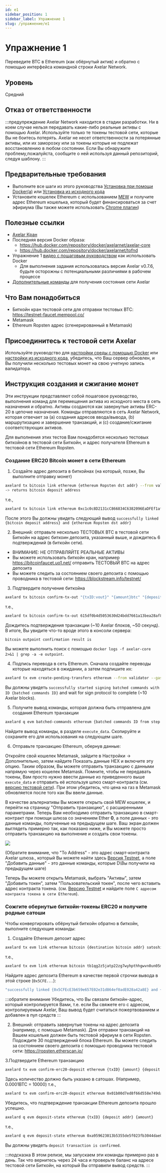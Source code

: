 ```yaml
---
id: e1
sidebar_position: 1
sidebar_label: Упражнение 1
slug: /упражнение/e1
---
```

# Упражнение 1
Переведите BTC в Ethereum (как обёрнутый актив) и обратно с помощью интерфейса командной строки Axelar Network.

## Уровень
Средний

## Отказ от ответственности
:::предупреждение
Axelar Network находится в стадии разработки. Ни в коем случае нельзя передавать какие-либо реальные активы с помощью Axelar. Используйте только те токены тестовой сети, которые Вы не боитесь потерять. Axelar не несет ответственности за потерянные активы, или их заморозку или за токены которые не подлежат восстановлению в любом состоянии. Если Вы обнаружите проблему,пожалуйста, сообщите о ней используя данный репозиторий, следуя шаблону.
:::

## Предварительные требования
- Выполните все шаги из этого руководства [Установка при помощи Docker(a)](/setup-docker) или [Установка из исходного кода](/setup-binaries)
- Установите кошелек Ethereum с использованием [MEW](https://www.myetherwallet.com/) и получите адрес Ethereum кошелька, который будет финансироваться за счет эфириума (Вы также можете использовать [Chrome плагин](https://chrome.google.com/webstore/detail/mew-cx/nlbmnnijcnlegkjjpcfjclmcfggfefdm?hl=en))

## Полезные ссылки
- [Axelar Кран](http://faucet.testnet.axelar.dev/)
- Последняя версия Docker образа:
  + https://hub.docker.com/repository/docker/axelarnet/axelar-core
  + https://hub.docker.com/repository/docker/axelarnet/tofnd
- Упражнение 1 [видео с пошаговым руководством](https://youtu.be/QC7Gx-ydTtw) как использовать Docker 
  + Для выполнения задания использовалась версия Axelar v0.7.6, будьте осторожны с потенциальными различиями в рабочем процессе
- [Дополнительные команды](/extra-commands) для получения состояния сети Axelar

## Что Вам понадобиться
- Биткойн кран тестовой сети для отправки тестовых BTC: https://testnet-faucet.mempool.co/
- Metamask
- Ethereum Ropsten адрес (сгенерированный в Metamask)


## Присоединитесь к тестовой сети Axelar

Используйте руководство для [настройки среды с помощью Docker](/setup-docker) или [настройки из исходного кода](/setup-binaries), убедитесь, что Ваш сервер обновлен, и Вы получили несколько тестовых монет на свою учетную запись валидатора.

## Инструкция создания и сжигание монет
Эти инструкции представляют собой пошаговое руководство, выполнения команд для перемещения актива из исходного места в сеть назначения и обратно. Активы создаются как завернутые активы ERC-20 в цепочке назначения. Команды отправляются в сеть Axelar Network, которая отвечает за (а) создания адресов ввода/вывода, (b) маршрутизацию и завершение транзакций, и (c) создание/сжигание соответствующих активов.

Для выполнения этих тестов Вам понадобятся несколько тестовых биткойнов в тестовой сети Биткойн, и адрес получателя Ethereum в тестовой сети Ethereum Ropsten.

### Создание ERC20 Bitcoin монет в сети Ethereum
  
1. Создайте адрес депозита в биткойнах (на который, позже, Вы выполните отправку монет)

```bash
axelard tx bitcoin link ethereum {ethereum Ropsten dst addr} --from validator
-> returns bitcoin deposit address
```

т.е.,

```bash
axelard tx bitcoin link ethereum 0xc1c0c8D2131cC866834C6382096EaDFEf1af2F52 --from validator
```

После этого Вы должны увидеть следующий вывод `successfully linked {bitcoin deposit address} and {ethereum Ropsten dst addr}`

2. Внешний: отправьте несколько ТЕСТОВЫХ BTC в тестовой сети Биткойн на адрес биткоин депозита, указанный выше, и дождитесь 6 подтверждений (в биткойн сети).
- ВНИМАНИЕ: НЕ ОТПРАВЛЯЙТЕ РЕАЛЬНЫЕ АКТИВЫ
- Вы можете использовать биткойн кран, например https://bitcoinfaucet.uo1.net/ отправить ТЕСТОВЫЙ BTC на адрес депозита
- Вы можете следить за состоянием своего депозита с помощью проводника в тестовой сети: https://blockstream.info/testnet/


3. Подтвердите получение биткойна

```bash
axelard tx bitcoin confirm-tx-out "{txID:vout}" "{amount}btc" "{deposit address}" --from validator
```

т.е.,

```bash
axelard tx bitcoin confirm-tx-out 615df0b4d5053630d24bdd7661a13bea28af8bc1eb0e10068d39b4f4f9b6082d:0 0.00088btc tb1qlteveekr7u2qf8faa22gkde37epngsx9d7vgk98ujtzw77c27k7qk2qvup --from validator
```

Дождитесь подтверждения транзакции (~10 Axelar блоков, ~50 секунд).
В итоге, Вы увидите что-то вроде этого в консоли сервера:

```bash
bitcoin outpoint confirmation result is
```

Вы можете выполнить поиск с помощью `docker logs -f axelar-core 2>&1 | grep -a -e outpoint`.

4. Подпись перевода в сеть Ethereum. Сначала создайте переводы которые находяться в ожидании, а затем подпишите их:

```bash
axelard tx evm create-pending-transfers ethereum --from validator --gas auto --gas-adjustment 1.2 && axelard tx evm sign-commands ethereum --from validator --gas auto --gas-adjustment 1.2
```
Вы должны увидеть `successfully started signing batched commands with ID {batched commands ID}` and wait for sign protocol to complete (~10 Axelar blocks).

5. Получите вывод команды, которая должна быть отправлена для создания Ethereum транзакции

```bash
axelard q evm batched-commands ethereum {batched commands ID from step 4}
```
Найдите вывод команды, в разделе `execute_data`. Скопируйте и сохраните его для использования на следующем шаге.

6. Отправьте транзакцию Ethereum, обернув данные:

Откройте свой кошелек Metamask, зайдите в Настройки -> Дополнительно, затем найдите Показать данные HEX и включите эту опцию. Таким образом, Вы можете отправить транзакцию с данными напрямую через кошелек Metamask. Помните, чтобы не передавать токены, Вам просто нужно ввести данные из приведенного выше `execute_data` и отправить её используя шлюз смарт-контракта (см. [версию тестовой сети](/testnet-releases)). При этом убедитесь, что цена на газ в Metamask обновляется после того как Вы ввели данные.

В качестве альтернативы Вы можете открыть свой MEW кошелек, и перейти на страницу "Отправить транзакцию", с расширенными параметрами. Теперь Вам необходимо отправить транзакцию в смарт-контракт при помощи шлюза со значением Ether **0**, а поле данных - это данные команды, полученные на предыдущем шаге. Ваш экран должен выглядеть примерно так, как показано ниже, и Вы можете просто отправить транзакцию на выполнение и создать свои токены.

![](https://user-images.githubusercontent.com/1995809/118490096-2753c480-b750-11eb-9c9d-5eb478194ae4.png)

(Обратите внимание, что "To Address" - это адрес смарт-контракта Axelar шлюза., который Вы можете найти здесь [Версия Testnet](/testnet-releases), а поле "Добавить данные" - это данные команды, которые D\Вы получили на предыдущем шаге)

Теперь Вы можете открыть Metamask, выбрать "Активы", затем "Добавить токен", затем "Пользовательский токен", после чего вставить адрес контракта токена. (см. [Версию Testnet](/testnet-releases) и найдите поле `С адресом контракта токена в сети Ethereum`).

### Сожгите обернутые биткойн-токены ERC20 и получите родные сатоши

Чтобы конвертировать обёрнутый биткойн обратно в биткойн, выполните следующие команды:

1. Создайте Ethereum депозит адрес

```bash
axelard tx evm link ethereum bitcoin {destination bitcoin addr} satoshi --from validator
```

т.е.,
```bash
axelard tx evm link ethereum bitcoin tb1qg2z5jatp22zg7wyhpthhgwvn0un05mdwmqgjln satoshi --from validator
```

Найдите адрес депозита Ethereum в качестве первой строчки вывода в этой строке (`0x5CFE...`):

```bash
"successfully linked {0x5CFEcE3b659e657E02e31d864ef0adE028a42a8E} and {tb1qq8wnre6rzctec9wycrl2dq00m3avravslahc8v}"
```
:::обратите внимание
Убедитесь, что Вы связали биткойн-адрес, который контролируется Вами, т.е. если Вы свяжете его с адресом, контролируемым Axelar, Ваш вывод будет считаться пожертвованием и добавлен в пул средств
:::

2. Внешний: отправить завернутые токены на адрес депозита (например, с помощью Metamask). Для отправки транзакций на Вашем кошельке должен быть тестовой эфириум в сети Ropsten. Подождите 30 подтверждений блока Ethereum. Вы можете следить за состоянием своего депозита с помощью проводника тестовой сети: https://ropsten.etherscan.io/

3.Подтвердите Ethereum транзакцию 

```bash
axelard tx evm confirm-erc20-deposit ethereum {txID} {amount} {deposit addr} --from validator
```

Здесь количество должно быть указано в сатошах. (Например, 0.0001BTC = 10000)
т.е.,

```bash
axelard tx evm confirm-erc20-deposit ethereum 0x01b00d7ed8f66d558e749daf377ca30ed45f747bbf64f2fd268a6d1ea84f916a 10000 0x5CFEcE3b659e657E02e31d864ef0adE028a42a8E --from validator
```
Убедитесь, что подтверждение транзакции Ethereum депозита прошло успешно.

```bash
axelard q evm deposit-state ethereum {txID} {deposit addr} {amount}
```

т.е.,

```bash
axelard q evm deposit-state ethereum 0xa959623013b5355de5f023fb3044dae02bf915d57b9440460ca59a98663741a8 0x7c5578F5cC4c9253F1E5495240785DD477843D80 10000
```
Вы должны увидеть `deposit transaction is confirmed`.

:::подсказка
В этом релизе, мы запускаем эти команды примерно раз в день. Так что вернитесь через 24 часа и проверьте баланс на адресе тестовой сети Биткойн, на который Вы отправили вывод средств.
:::
